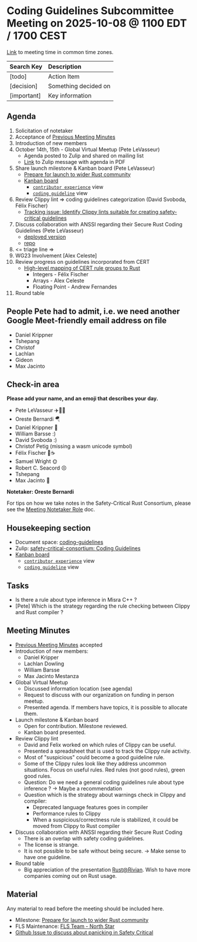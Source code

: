 # **Coding Guidelines Subcommittee Meeting on 2025-10-08 @ 1100 EDT / 1700 CEST**

[Link](https://www.worldtimebuddy.com/?qm=1&lid=5,100,2643743,12,1850147,2193733,8,6,2673730,1261481&h=5&date=2025-10-8&sln=11-12&hf=1) to meeting time in common time zones.

| Search Key | Description |
| :---- | :---- |
| \[todo\] | Action Item |
| \[decision\] | Something decided on |
| \[important\] | Key information |

## **Agenda**

1. Solicitation of notetaker  
2. Acceptance of [Previous Meeting Minutes](https://github.com/rustfoundation/safety-critical-rust-consortium/blob/main/subcommittee/coding-guidelines/meetings/2025-10-01/minutes.md)  
3. Introduction of new members  
4. October 14th, 15th \- Global Virtual Meetup (Pete LeVasseur)  
   * Agenda posted to Zulip and shared on mailing list  
   * [Link](https://rust-lang.zulipchat.com/#narrow/channel/445688-safety-critical-consortium/topic/2025.20Late.20Year.20Global.20Virtual.20Meetup/near/540871684) to Zulip message with agenda in PDF  
5. Share launch milestone & Kanban board (Pete LeVasseur)  
   * [Prepare for launch to wider Rust community](https://github.com/rustfoundation/safety-critical-rust-coding-guidelines/milestone/1)  
   * [Kanban board](https://github.com/orgs/rustfoundation/projects/1/views/3)  
     * [`contributor experience`](https://github.com/orgs/rustfoundation/projects/1/views/4) view  
     * [`coding guideline`](https://github.com/orgs/rustfoundation/projects/1/views/5) view  
6. Review Clippy lint \=\> coding guidelines categorization (David Svoboda, Félix Fischer)  
   * [Tracking issue: Identify Clippy lints suitable for creating safety-critical guidelines](https://github.com/rustfoundation/safety-critical-rust-coding-guidelines/issues/86)  
7. Discuss collaboration with ANSSI regarding their Secure Rust Coding Guidelines (Pete LeVasseur)  
   * [deployed version](https://anssi-fr.github.io/rust-guide/)  
   * [repo](https://github.com/ANSSI-FR/rust-guide)  
8. \<= triage line \=\>   
9. WG23 Involvement \[Alex Celeste\]  
10. Review progress on guidelines incorporated from CERT  
    * [High-level mapping of CERT rule groups to Rust](https://github.com/rustfoundation/safety-critical-rust-coding-guidelines/issues/152)  
      * Integers \- Félix Fischer  
      * Arrays \- Alex Celeste  
      * Floating Point \- Andrew Fernandes  
11. Round table

## People Pete had to admit, i.e. we need another Google Meet-friendly email address on file

* Daniel Krippner  
* Tshepang  
* Christof  
* Lachlan  
* Gideon  
* Max Jacinto

## **Check-in area**

**Please add your name, and an emoji that describes your day.**

* Pete LeVasseur ✈️🧑‍💻  
* Oreste Bernardi 🪂  
* Daniel Krippner 🙂  
* William Barsse :)  
* David Svoboda :)   
* Christof Petig (missing a wasm unicode symbol)  
* Félix Fischer 🥱☕  
* Samuel Wright 🌞   
* Robert C. Seacord 😣  
* Tshepang  
* Max Jacinto 👾

**Notetaker: Oreste Bernardi**

For tips on how we take notes in the Safety-Critical Rust Consortium, please see the [Meeting Notetaker Role](https://github.com/rustfoundation/safety-critical-rust-consortium/blob/main/docs/notetaker-role.md) doc.

## **Housekeeping section**

* Document space: [coding-guidelines](https://github.com/rustfoundation/safety-critical-rust-consortium/tree/main/subcommittee/coding-guidelines)  
* Zulip: [safety-critical-consortium: Coding Guidelines](https://rust-lang.zulipchat.com/#narrow/channel/445688-safety-critical-consortium/topic/Coding.20Guidelines)  
* [Kanban board](https://github.com/orgs/rustfoundation/projects/1/views/3)  
  * [`contributor experience`](https://github.com/orgs/rustfoundation/projects/1/views/4) view  
  * [`coding guideline`](https://github.com/orgs/rustfoundation/projects/1/views/5) view

## **Tasks**

* Is there a rule about type inference in Misra C++ ?   
* \[Pete\] Which is the strategy regarding the rule checking between Clippy and Rust compiler ?

## **Meeting Minutes**

* [Previous Meeting Minutes](https://github.com/rustfoundation/safety-critical-rust-consortium/blob/main/subcommittee/coding-guidelines/meetings/2025-10-01/minutes.md) accepted  
* Introduction of new members:  
  * Daniel Kripper   
  * Lachlan Dowling  
  * William Barsse  
  * Max Jacinto Mestanza  
* Global Virtual Meetup  
  * Discussed information location (see agenda)  
  * Request to discuss with our organization on funding in person meetup.  
  * Presented agenda. If members have topics, it is possible to allocate them.  
* Launch milestone & Kanban board  
  * Open for contribution. Milestone reviewed.  
  * Kanban board presented.   
* Review Clippy lint  
  * David and Felix worked on which rules of Clippy can be useful.  
  * Presented a spreadsheet that is used to track the Clippy rule activity.  
  * Most of "suspicious" could become a good guideline rule.  
  * Some of the Clippy rules look like they address uncommon situations. Focus on useful rules. Red rules (not good rules), green good rules.  
  * Question: Do we need a general coding guidelines rule about type inference ? → Maybe a recommendation  
  * Question which is the strategy about warnings check in Clippy and compiler:  
    * Deprecated language features goes in compiler  
    * Performance rules to Clippy  
    * When a suspicious/correctness rule is stabilized, it could be moved from Clippy to Rust compiler  
* Discuss collaboration with ANSSI regarding their Secure Rust Coding   
  * There is an overlap with safety coding guidelines.  
  * The license is strange.  
  * It is not possible to be safe without being secure. → Make sense to have one guideline.  
* Round table  
  * Big appreciation of the presentation [Rust@Rivian](https://youtu.be/3RIxy9YE-Yk?list=PL2b0df3jKKiRFEuVNk76ufXagOgEJ9sBZ). Wish to have more companies coming out on Rust usage. 


## **Material**

Any material to read before the meeting should be included here.

* Milestone: [Prepare for launch to wider Rust community](https://github.com/rustfoundation/safety-critical-rust-coding-guidelines/milestone/1)  
* FLS Maintenance: [FLS Team \- North Star](https://hackmd.io/@plevasseur/HJb6qomOge/edit)  
* [Github Issue to discuss about panicking in Safety Critical](https://github.com/rustfoundation/safety-critical-rust-coding-guidelines/issues/158)

